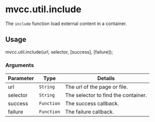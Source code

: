# mvcc.util.include

The `include` function load external content in a container.

## Usage

mvcc.util.include(url, selector, [success], [failure]);

### Arguments

| Parameter    | Type       | Details                            |
| ------------ | ---------- | ---------------------------------- |
| url          | `String`   | The url of the page or file.       |
| selector     | `String`   | The selector to find the container.|
| success      | `Function` | The success callback.              |
| failure      | `Function` | The failure callback.              |
